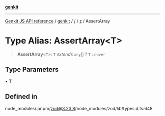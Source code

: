 [**genkit**](../../../README.md)

***

[Genkit JS API reference](../../../../README.md) / [genkit](../../../README.md) / [/](../../../README.md) / [z](../README.md) / AssertArray

# Type Alias: AssertArray\<T\>

> **AssertArray**\<`T`\>: `T` *extends* `any`[] ? `T` : `never`

## Type Parameters

• **T**

## Defined in

node\_modules/.pnpm/zod@3.23.8/node\_modules/zod/lib/types.d.ts:648
